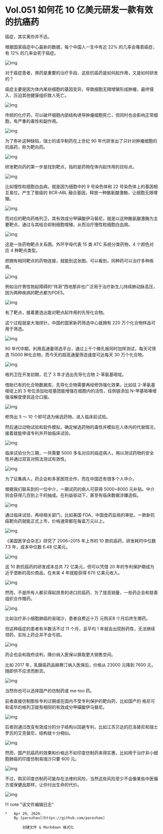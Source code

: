 # Vol.051 如何花 10 亿美元研发一款有效的抗癌药

癌症，其实离你并不远。

根据国家癌症中心最新的数据，每个中国人一生中有近 22% 的几率会罹患癌症，有 12% 的几率会死于癌症。

![img](https://mmbiz.qpic.cn/mmbiz_gif/U6yRaDu1NaZyziaHRnURfum9mCvc26TFWOdBxerNy3vvaicic2uZFhEkuiaDD6LdwQdUROfzIhjUryzJDDXfr1fGvQ/640?wx_fmt=gif&tp=webp&wxfrom=5&wx_lazy=1)

对于癌症患者，用药是重要的治疗手段，这些抗癌药是如何起作用，又是如何研发的？

癌症主要是因为体内某些细胞的基因变异，导致细胞无限增殖形成肿瘤，最终侵入、压迫其他健康组织致人死亡。

![img](https://mmbiz.qpic.cn/mmbiz_gif/U6yRaDu1NaZyziaHRnURfum9mCvc26TFWInMFomIMwDzBUp4U5kUJpibO47CthTIq51PEiamOFdptknopNTiaJgcQA/640?wx_fmt=gif&tp=webp&wxfrom=5&wx_lazy=1)

传统的化疗药，可以破坏细胞内部结构诱导肿瘤细胞死亡，但同时也会影响正常细胞，有严重的毒性和副作用。

![img](https://mmbiz.qpic.cn/mmbiz_gif/U6yRaDu1NaZyziaHRnURfum9mCvc26TFWlDZib35WTlGpBiahFgFhSSeuBK3HKPeCg7TPsDvPk5yibGr8eLBL0kBew/640?wx_fmt=gif&tp=webp&wxfrom=5&wx_lazy=1)

为了弥补这种缺陷，瑞士的诺华制药在上世纪 90 年代研发出了只针对肿瘤细胞的抗癌药，称为靶向药。

![img](https://mmbiz.qpic.cn/mmbiz_gif/U6yRaDu1NaZyziaHRnURfum9mCvc26TFWd0Hhictxr3G00LaLJiakzhwSwaFhuKsOfUfb5z8yaFaTYBGR0behibBeg/640?wx_fmt=gif&tp=webp&wxfrom=5&wx_lazy=1)

研发靶向药的第一步是找到靶点，指的是药物在体内起作用的目标点。

![img](https://mmbiz.qpic.cn/mmbiz_png/U6yRaDu1NaZyziaHRnURfum9mCvc26TFWUCy3V9Bo0Be5WnwNJCy72ugw18aCicfkp33tXKfCAHYUhicByjPwmMHg/640?wx_fmt=png&tp=webp&wxfrom=5&wx_lazy=1&wx_co=1)

比如慢性粒细胞白血病，就是因为细胞中的 9 号染色体和 22 号染色体上的基因相互易位，产生了致癌的 BCR-ABL 融合基因，释放一种酪氨酸激酶，让细胞无限增殖。

![img](https://mmbiz.qpic.cn/mmbiz_gif/U6yRaDu1NaZyziaHRnURfum9mCvc26TFWwlpCHXdrd5L8OK7yzFzxZOBibq9eZdxhkQKGMYzk0gIWb1v9ELADr9Q/640?wx_fmt=gif&tp=webp&wxfrom=5&wx_lazy=1)

而对应的靶向药格列卫，其有效成分甲磺酸伊马替尼，就是以这种酪氨酸激酶为主要靶点，通过与其结合抑制细胞增殖，从而治疗慢性粒细胞白血病。   

![img](https://mmbiz.qpic.cn/mmbiz_gif/U6yRaDu1NaZyziaHRnURfum9mCvc26TFWazv8W1boWaI9JHNYooIuYDb9uZOwRFbZa487JfA1hll543ibOd4zjRA/640?wx_fmt=gif&tp=webp&wxfrom=5&wx_lazy=1)

这是一张药物靶点关系图。外环字母代表 15 类 ATC 系统分类药物，4 个颜色对应 4 种靶点类型。

把拥有相同靶点的药物连接，就能到这张图。可以看到，同种药可以治疗多种疾病。

![img](https://mmbiz.qpic.cn/mmbiz_png/U6yRaDu1NaZyziaHRnURfum9mCvc26TFWutQrExHLUO6QtTib4ibhC8HxibPZ6xYlq6pib55KWpKYPxhJAV1mfxYJKQ/640?wx_fmt=png&tp=webp&wxfrom=5&wx_lazy=1&wx_co=1)

例如治疗男性勃起障碍的“伟哥”西地那非也广泛用于治疗新生儿持续肺动脉高压，因为两种疾病的靶点都为PDE5。

![img](https://mmbiz.qpic.cn/mmbiz_gif/U6yRaDu1NaZyziaHRnURfum9mCvc26TFWJWicd6A5Tzibeo6gAqcxejrGDjUZhps95F7UVa35AP4LwKcAjp0kKtyA/640?wx_fmt=gif&tp=webp&wxfrom=5&wx_lazy=1)

有了靶点，接着要选出能对靶点起作用的先导化合物。

这个过程就是大海捞针。中国的国家新药筛选中心就拥有 220 万个化合物样品可用于筛选。

![img](https://mmbiz.qpic.cn/mmbiz_gif/U6yRaDu1NaZyziaHRnURfum9mCvc26TFWrUvPOzZhgqPy9SLkM8LwFqI05icKj0sPA4UvecGpEwMrOafAibFvCVUw/640?wx_fmt=gif&tp=webp&wxfrom=5&wx_lazy=1)

90 年代中期，利用高通量筛选平台，通过上千个微孔板同时加样测试，每天可筛选 15000 种化合物，而今天的超高通量筛选速度可达每天 30 万个化合物。

![img](https://mmbiz.qpic.cn/mmbiz_gif/U6yRaDu1NaZyziaHRnURfum9mCvc26TFWWqpGGg5JeRqTquN3pCzsmeiaeekNfcl6iaZKnXJRCxKLxTvALuYPaBaw/640?wx_fmt=gif&tp=webp&wxfrom=5&wx_lazy=1)

格列卫在开发初期，花了 3 年才选出先导化合物 2-苯氨基嘧啶。   

借助已有的化合物数据库，先导化合物需要再经修饰强化效果，比如往 2-苯氨基嘧啶上的 3 号位添加吡啶基团能增强在细胞内的活性，往侧链添加 N-甲基哌嗪增强溶解度使其适合口服。

![img](https://mmbiz.qpic.cn/mmbiz_gif/U6yRaDu1NaZyziaHRnURfum9mCvc26TFWRZQjXf9kgKjicrTsJ8emF4Vrh2jByWjaayAUicWmqONia4zAbiaSicJvzDg/640?wx_fmt=gif&tp=webp&wxfrom=5&wx_lazy=1)

修饰出 5 ～ 10 个即可选为候选药物，进入临床前试验。

然后通过动物试验和软件模拟，确定候选药物的毒性并模拟在人体内的代谢情况，接着就能申请专利并开始临床试验。

![img](https://mmbiz.qpic.cn/mmbiz_gif/U6yRaDu1NaZyziaHRnURfum9mCvc26TFWIERORLxkpv0UapYlyWvX6qC5AjKc1MRcrAJX3YaI14icwmOFGfVQ8hw/640?wx_fmt=gif&tp=webp&wxfrom=5&wx_lazy=1)

临床试验分为三期，一共需要 5000 多名对应的癌症病人，用以测试药物的安全性并通过双盲对照法测试有效性。

![img](https://mmbiz.qpic.cn/mmbiz_gif/U6yRaDu1NaZyziaHRnURfum9mCvc26TFWyILg48qhO5PLrqWDjbRLZW8IJMGtFm952wEeE1rmYBUNibpuOsA9Vfg/640?wx_fmt=gif&tp=webp&wxfrom=5&wx_lazy=1)

为了征集病人，药企会和多家医院合作，而在中国还有很多个人中介。

根据我们联系到的一位中介，一期试药的病人可获得 5000~8000 元补贴。中介则会获得几百到上千的抽成。在利益驱动下，甚至有临床数据涉嫌造假。

![img](https://mmbiz.qpic.cn/mmbiz_gif/U6yRaDu1NaZyziaHRnURfum9mCvc26TFWhwPHGiculcelm16xEE2bKdXoX18tsfPk1Ku2pYdbU2IbBDUMOhKCcZg/640?wx_fmt=gif&tp=webp&wxfrom=5&wx_lazy=1)

通过临床试验，再经相关部门，比如美国 FDA，中国食药监局的审批，一款新抗癌靶向药就能正式上市，价格通常都在每盒万元以上。

![img](https://mmbiz.qpic.cn/mmbiz_gif/U6yRaDu1NaZyziaHRnURfum9mCvc26TFWP6nmLDGVEfVJWRM8DzyiaREQLavaYiaWHk3Waa3ppw42RO56EoeXzG7A/640?wx_fmt=gif&tp=webp&wxfrom=5&wx_lazy=1)

《美国医学会杂志》研究了 2006~2015 年上市的 10 款抗癌药，研发耗时中位数 7.3 年，成本中位数 6.48 亿美元。

![img](https://mmbiz.qpic.cn/mmbiz_gif/U6yRaDu1NaZyziaHRnURfum9mCvc26TFWhehTLvVodd1JhdOF5hvSP2AP5urpkOIPMePicwYsNsDydCWMX3RQBvA/640?wx_fmt=gif&tp=webp&wxfrom=5&wx_lazy=1)

这 10 款抗癌药的研发成本总共 72 亿美元，但可以凭借 20 年的专利保护期成为近乎垄断的高价商品，在未来 4 年就能获得 670 亿美元收入。

![img](https://mmbiz.qpic.cn/mmbiz_png/U6yRaDu1NaZyziaHRnURfum9mCvc26TFWkp0V9jx7SXMIyMsWwuUoH9UG0ZZ8XY1BOUhgia9a5mKyNFvYHvGJ2Jw/640?wx_fmt=png&tp=webp&wxfrom=5&wx_lazy=1&wx_co=1)

然而，不是所有人都买得起昂贵的进口抗癌药，为了提高销量，一些药企会和慈善组织合作赠药。

![img](https://mmbiz.qpic.cn/mmbiz_gif/U6yRaDu1NaZyziaHRnURfum9mCvc26TFWnRuQfAnDVM40GeZjr2a7SFZ7pwceOFR0eiaqbhicN990nfQvzUSujYcg/640?wx_fmt=gif&tp=webp&wxfrom=5&wx_lazy=1)

比如治疗非小细胞肺癌的易瑞沙，患者自费近十万 元购买8 个月后终生赠药。

但这种癌症的患者有半数活不过 11 个月，且平均 1 年就会出现耐药性，无法继续领药，实际上药企并不会亏损。

![img](https://mmbiz.qpic.cn/mmbiz_gif/U6yRaDu1NaZyziaHRnURfum9mCvc26TFW0C6UxG82x4lp0OibKYRUNshsWOEh5E3ocCpYGNuOYacISgM4WX8NichA/640?wx_fmt=gif&tp=webp&wxfrom=5&wx_lazy=1)

药企也会和政府谈判，降价纳入医保以换取更大销售空间。

比如 2017 年，乳腺癌药品赫赛汀纳入医保后，价格从 23000 元降到 7600 元，随即供不应求而断货。

![img](https://mmbiz.qpic.cn/mmbiz_gif/U6yRaDu1NaZyziaHRnURfum9mCvc26TFWtRDIAicD25gibBV3JMkOuzuS4mx3eWcTTGlRqsNKHQYHDKhicicYlT8uJQ/640?wx_fmt=gif&tp=webp&wxfrom=5&wx_lazy=1)

当然你也可以选择国产的仿制药或 me-too 药。

前者直接仿制那些专利过期或在国内不受专利保护的靶向药，比如国产的 格尼可和诺华的格列卫就有相同的有效成分甲磺酸伊马替尼。

![img](https://mmbiz.qpic.cn/mmbiz_gif/U6yRaDu1NaZyziaHRnURfum9mCvc26TFWpITPJiaWZ0ng3LohwocowugaNYfG5eamSUDvdWfVXXRia3C9I011bwicg/640?wx_fmt=gif&tp=webp&wxfrom=5&wx_lazy=1)

后者则通过改变有效成分的分子结构以回避专利，比如江苏贝达的厄洛替尼和瑞士罗氏的艾克替尼，结构就十分相似。

![img](https://mmbiz.qpic.cn/mmbiz_gif/U6yRaDu1NaZyziaHRnURfum9mCvc26TFWXT1WmNUlIn43tcOBDKRFmA0yckwETicnibSLiaRsqg4oHiaurkGd6iaX4YA/640?wx_fmt=gif&tp=webp&wxfrom=5&wx_lazy=1)

然而，国产抗癌药的效果和价格远不如印度仿制药来得实惠，比如用于治疗非小细胞肺癌的印度仿制易瑞沙只要 600 元。

![img](https://mmbiz.qpic.cn/mmbiz_gif/U6yRaDu1NaZyziaHRnURfum9mCvc26TFWCzS1rqUEibfeXNiacBSpCCGZVQEsyMGML9gJ8JVcahFCUZH2Txvk9uwA/640?wx_fmt=gif&tp=webp&wxfrom=5&wx_lazy=1)

不过，购买印度仿制药可能存在法律的风险，当然这些风险至少不会像某些中医偏方或保健品那样，让你付出生命的代价。

![img](https://mmbiz.qpic.cn/mmbiz_gif/U6yRaDu1NaZyziaHRnURfum9mCvc26TFWEq1KNEk5jmkx1NibfLgMkSW0rRtEoTaNqZrLgc3Nt6Rdibe5Aib3ib9fbg/640?wx_fmt=gif&tp=webp&wxfrom=5&wx_lazy=1)

!!! note "该文件编辑日志"

	* 	Apr 29, 2020.
		By [parozhao](https://github.com/parozhao)
	
			创建文件 & Markdown 格式化
